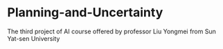# Planning-and-Uncertainty
The third project of AI course offered by professor Liu Yongmei from Sun Yat-sen University
